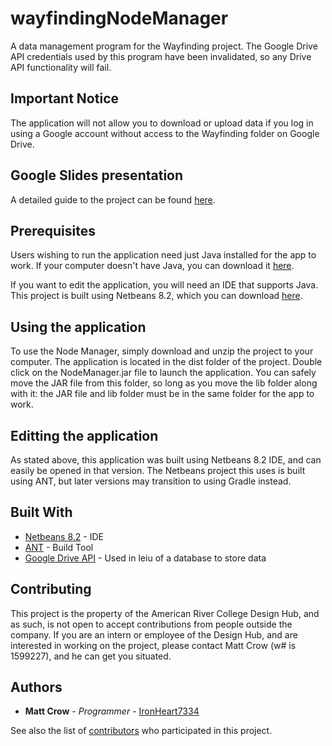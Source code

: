 # wayfindingNodeManager

A data management program for the Wayfinding project.
The Google Drive API credentials used by this program have been invalidated, so any Drive API functionality will fail.

## Important Notice

The application will not allow you to download or upload data if you log in using a Google account without access to the Wayfinding folder on Google Drive.

## Google Slides presentation

A detailed guide to the project can be found [here](https://docs.google.com/presentation/d/1xR_FmCgcqRirlRckI1GQ5tRe3W5-rQg5GFW9UXm-Nbk/edit?usp=sharing).

## Prerequisites

Users wishing to run the application need just Java installed for the app to work.
If your computer doesn't have Java, you can download it [here](https://www.java.com/en/).

If you want to edit the application, you will need an IDE that supports Java. This project is built using Netbeans 8.2,
which you can download [here](https://netbeans.org/downloads/8.2/).

## Using the application

To use the Node Manager, simply download and unzip the project to your computer. 
The application is located in the dist folder of the project.
Double click on the NodeManager.jar file to launch the application.
You can safely move the JAR file from this folder, so long as you move the lib folder along with it: the JAR file and lib folder must be in the same folder for the app to work.

## Editting the application

As stated above, this application was built using Netbeans 8.2 IDE, and can easily be opened in that version.
The Netbeans project this uses is built using ANT, but later versions may transition to using Gradle instead.

## Built With

* [Netbeans 8.2](https://netbeans.org/downloads/8.2/) - IDE
* [ANT](https://ant.apache.org/) - Build Tool
* [Google Drive API](https://developers.google.com/api-client-library/java/apis/drive/v3) - Used in leiu of a database to store data

## Contributing

This project is the property of the American River College Design Hub, and as such, is not open to accept contributions from people outside the company. 
If you are an intern or employee of the Design Hub, and are interested in working on the project, please contact Matt Crow (w# is 1599227), and he can get you situated.

## Authors

* **Matt Crow** - *Programmer* - [IronHeart7334](https://github.com/IronHeart7334)

See also the list of [contributors](https://github.com/IronHeart7334/wayfindingNodeManager/contributors) who participated in this project.
